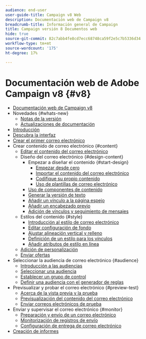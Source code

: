 ```yaml
---
audience: end-user
user-guide-title: Campaign v8 Web
description: Documentación web de Campaign v8
breadcrumb-title: Información general de Campaign
title: Campaign versión 8 Documentos web
hide: true
source-git-commit: 82c7abb4fe8cd7ecc68748ca59f2e5c7b5336d34
workflow-type: tm+mt
source-wordcount: '175'
ht-degree: 17%

---
```



# Documentación web de Adobe Campaign v8 {#v8}

+ [Documentación web de Campaign v8](campaign-web-home.md)
+ Novedades {#whats-new}
   + [Notas de la versión ](rn/release-notes.md)
   + [Actualizaciones de documentación](rn/documentation-updates.md)
+ [Introducción](get-started/get-started.md)
+ [Descubra la interfaz](get-started/user-interface.md)
+ [Crear el primer correo electrónico](email/create-email.md)
+ Crear contenido de correo electrónico {#content}
   + [Editar el contenido del correo electrónico](content/edit-content.md)
   + Diseño del correo electrónico {#design-content}
      + Empezar a diseñar el contenido {#start-design}
         + [Empezar desde cero ](content/create-email-content.md)
         + [Importar el contenido del correo electrónico](content/existing-content.md)
         + [Codifique su propio contenido](content/code-content.md)
         + [Uso de plantillas de correo electrónico](content/email-templates.md)
      + [Uso de componentes de contenido](content/content-components.md)
      + [Generar la versión de texto](content/text-version-email.md)
      + [Añadir un vínculo a la página espejo](content/mirror-page.md)
      + [Añadir un encabezado previo](content/preheader.md)
      + [Adición de vínculos y seguimiento de mensajes](content/message-tracking.md)
   + Estilos del contenido {#style}
      + [Introducción al estilo de correo electrónico](content/get-started-email-style.md)
      + [Editar configuración de fondo](content/backgrounds.md)
      + [Ajustar alineación vertical y relleno](content/alignment-and-padding.md)
      + [Definición de un estilo para los vínculos](content/styling-links.md)
      + [Añadir atributos de estilo en línea](content/inline-styling.md)
   + [Adición de personalización](personalization/personalize.md)
   + [Enviar ofertas](content/offers.md)
+ Seleccionar la audiencia de correo electrónico {#audience}
   + [Introducción a las audiencias](audience/about-audiences.md)
   + [Seleccionar una audiencia](audience/add-audience.md)
   + [Establecer un grupo de control](audience/control-group.md)
   + [Definir una audiencia con el generador de reglas](audience/segment-builder.md)
+ Previsualizar y probar el correo electrónico {#preview-test}
   + [Acerca de la vista previa y la prueba](preview-test/preview-test.md)
   + [Previsualización del contenido del correo electrónico](preview-test/preview-content.md)
   + [Enviar correos electrónicos de prueba](preview-test/proofs.md)
+ Enviar y supervisar el correo electrónico {#monitor}
   + [Preparación y envío de un correo electrónico](monitor/prepare-send.md)
   + [Monitorización de registros de envío](monitor/delivery-logs.md)
   + [Configuración de entrega de correo electrónico](advanced-settings/delivery-settings.md)
+ [Creación de informes](reporting/reports.md)
